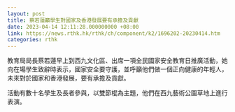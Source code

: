 ```yaml
---
layout: post
title: 蔡若蓮籲學生對國家及香港發展要有承擔及貢獻
date: 2023-04-14 12:11:28.000000000 +08:00
link: https://news.rthk.hk/rthk/ch/component/k2/1696202-20230414.htm
categories: rthk
---
```


教育局局長蔡若蓮早上到西九文化區、出席一項全民國家安全教育日推廣活動，她向在場學生致辭時表示，國家安全要守護，並呼籲他們做一個正向健康的年輕人，未來對於國家和香港發展，要有承擔及貢獻。 

活動有數十名學生及長者參與，以雙節棍為主題，他們在西九藝術公園草地上進行表演。
